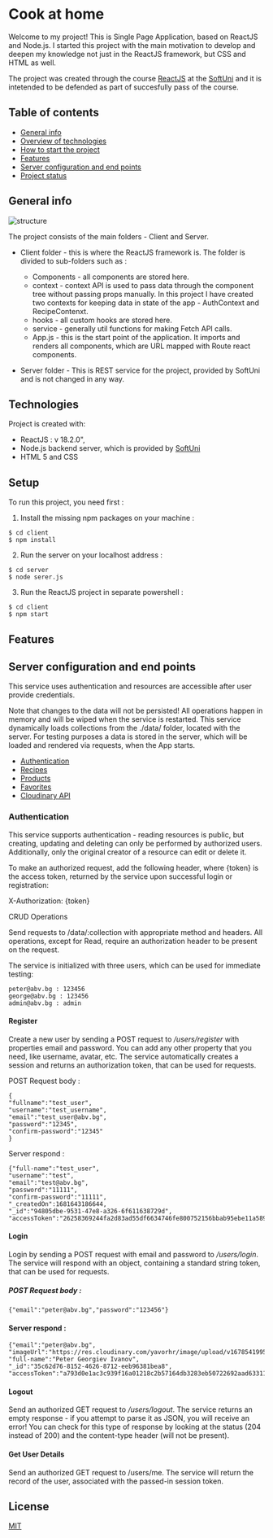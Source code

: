 # Cook at home 

Welcome to my project! This is Single Page Application, based on ReactJS and Node.js. 
I started this project with the main motivation to develop and deepen my knowledge not just in the ReactJS framework, but CSS and HTML as well.

The project was created through the course [ReactJS](https://softuni.bg/trainings/3973/reactjs-february-2023) at the [SoftUni](https://softuni.bg/) and it is intetended to be defended as part of succesfully pass of the course. 

## Table of contents
* [General info](#general-info)
* [Overview of technologies](#technologies)
* [How to start the project](#setup) 
* [Features](#features)
* [Server configuration and end points](#server)
* [Project status](#status)

## General info

![structure](https://user-images.githubusercontent.com/76119513/232288390-d0a49a50-87cf-4bd4-b517-0dd901d0bfde.JPG)

The project consists of the main folders - Client and Server.
 * Client folder - this is where the ReactJS framework is. The folder is divided to sub-folders such as :
   - Components - all components are stored here.
   - context - context API is used to pass data through the component tree without passing props manually. In this project I have created two contexts for keeping data in state of the app - AuthContext and RecipeContenxt.
   - hooks - all custom hooks are stored here.
   - service - generally util functions for making Fetch API calls.
   - App.js - this is the start point of the application. It imports and renders all components, which are URL mapped with Route react components.

 * Server folder - This is REST service for the project, provided by SoftUni and is not changed in any way.  

## Technologies

Project is created with:
* ReactJS : v 18.2.0",
* Node.js backend server, which is provided by [SoftUni](https://softuni.bg/)
* HTML 5 and CSS
	
## Setup
To run this project, you need first :

1. Install the missing npm packages on your machine :
```
$ cd client
$ npm install

```

2. Run the server on your localhost address :
```
$ cd server
$ node serer.js
```

3. Run the ReactJS project in separate powershell :
```
$ cd client
$ npm start

```
## Features

## Server configuration and end points

This service uses authentication and resources are accessible after user provide credentials.

Note that changes to the data will not be persisted! All operations happen in memory and will be wiped when the service is restarted. This service dynamically loads collections from the ./data/ folder, located with the server. For testing purposes a data is stored in the server, which will be loaded and rendered via requests, when the App starts. 

* [Authentication](#authentication)
* [Recipes](#recipes)
* [Products](#technologies)
* [Favorites](#technologies)
* [Cloudinary API](#technologies)

### Authentication

This service supports authentication - reading resources is public, but creating, updating and deleting can only be performed by authorized users. Additionally, only the original creator of a resource can edit or delete it.

To make an authorized request, add the following header, where {token} is the access token, returned by the service upon successful login or registration:

X-Authorization: {token}

CRUD Operations

Send requests to /data/:collection with appropriate method and headers. All operations, except for Read, require an authorization header to be present on the request.

The service is initialized with three users, which can be used for immediate testing:

    peter@abv.bg : 123456
    george@abv.bg : 123456
    admin@abv.bg : admin

#### Register

Create a new user by sending a POST request to */users/register* with properties email and password. You can add any other property that you need, like username, avatar, etc. The service automatically creates a session and returns an authorization token, that can be used for requests.

POST Request body :
```
{
"fullname":"test_user",
"username":"test_username",
"email":"test_user@abv.bg",
"password":"12345",
"confirm-password":"12345"
}
```
Server respond :

```
{"full-name":"test_user",
"username":"test",
"email":"test@abv.bg",
"password":"11111",
"confirm-password":"11111",
"_createdOn":1681643186644,
"_id":"94805dbe-9531-47e8-a326-6f611638729d",
"accessToken":"26258369244fa2d83ad55df6634746fe800752156bbab95ebe11a5890273eab5"}

```

#### Login

Login by sending a POST request with email and password to */users/login*. The service will respond with an object, containing a standard string token, that can be used for requests.

##### POST Request body :

```
{"email":"peter@abv.bg","password":"123456"}
```

#### Server respond :

```
{"email":"peter@abv.bg",
"imageUrl":"https://res.cloudinary.com/yavorhr/image/upload/v1678541995/Cook%20at%20home/Users/user_4_wruxoc.jpg",
"full-name":"Peter Georgiev Ivanov",
"_id":"35c62d76-8152-4626-8712-eeb96381bea8",
"accessToken":"a793d0e1ac3c939f16a01218c2b57164db3283eb50722692aad633117a3d259e"}
```

#### Logout

Send an authorized GET request to */users/logout*. The service returns an empty response - if you attempt to parse it as JSON, you will receive an error! You can check for this type of response by looking at the status (204 instead of 200) and the content-type header (will not be present).

#### Get User Details

Send an authorized GET request to /users/me. The service will return the record of the user, associated with the passed-in session token.




## License

[MIT](https://choosealicense.com/licenses/mit/)
